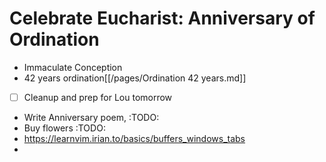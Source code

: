 # Celebrate Eucharist: Anniversary of Ordination

- Immaculate Conception
- 42 years ordination[[/pages/Ordination 42 years.md]]
- [ ] Cleanup and prep for Lou tomorrow
- Write Anniversary poem, :TODO:
- Buy flowers :TODO:
- <https://learnvim.irian.to/basics/buffers_windows_tabs>
-
